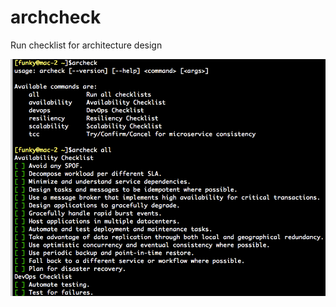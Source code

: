 # archcheck
Run checklist for architecture design

![demo](https://github.com/funkygao/blogassets/blob/master/img/archeck.png?raw=true)
